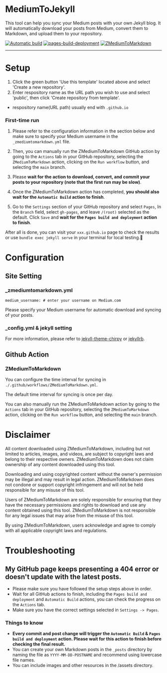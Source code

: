 # MediumToJekyll

This tool can help you sync your Medium posts with your own Jekyll blog. It will automatically download your posts from Medium, convert them to Markdown, and upload them to your repository. 

[![Automatic build](../../actions/workflows/pages-deploy.yml/badge.svg)](../../actions/workflows/pages-deploy.yml)
[![pages-build-deployment](../../actions/workflows/pages/pages-build-deployment/badge.svg)](../../actions/workflows/pages/pages-build-deployment)
[![ZMediumToMarkdown](https://github.com/ZhgChgLi/zhgchgli.github.io/actions/workflows/ZMediumToMarkdown.yml/badge.svg)](https://github.com/ZhgChgLi/zhgchgli.github.io/actions/workflows/ZMediumToMarkdown.yml)

----

# Setup
1. Click the green button 'Use this template' located above and select 'Create a new repository'.
2. Enter respository name as the URL path you wish to use and select 'public', then click 'Create repository from template'.
- respository name(URL path) usually end with `.github.io`

### First-time run

1. Please refer to the configuration information in the section below and make sure to specify your Medium username in the `_zmediumtomarkdown.yml` file.
2. Then, you can manually run the ZMediumToMarkdown GitHub action by going to the `Actions` tab in your GitHub repository, selecting the `ZMediumToMarkdown` action, clicking on the `Run workflow` button, and selecting the `main` branch.

3. Please **wait for the action to download, convert, and commit your posts to your repository (note that the first run may be slow)**.

4. Once the ZMediumToMarkdown action has completed, **you should also wait for the `Automatic Build` action to finish**.

5. Go to the `Settings` section of your GitHub repository and select `Pages`, In the `Branch` field, select `gh-pages`, and leave `/(root)` selected as the default. Click `Save` and **wait for the `Pages build and deployment` action to finish**.

After all is done, you can visit your `xxx.github.io` page to check the results or use `bundle exec jekyll serve` in your terminal for local testing.🎉

# Configuration

## Site Setting
### _zmediumtomarkdown.yml
```
medium_username: # enter your username on Medium.com
```

Please specify your Medium username for automatic download and syncing of your posts.

### _config.yml & jekyll setting

For more information, please refer to [jekyll-theme-chirpy](https://github.com/cotes2020/jekyll-theme-chirpy/) or [jekyllrb](https://jekyllrb.com).

## Github Action
### ZMediumToMarkdown

You can configure the time interval for syncing in `./.github/workflows/ZMediumToMarkdown.yml`.

The default time interval for syncing is once per day.

You can also manually run the ZMediumToMarkdown action by going to the `Actions` tab in your GitHub repository, selecting the `ZMediumToMarkdown` action, clicking on the `Run workflow` button, and selecting the `main` branch.

# Disclaimer

All content downloaded using ZMediumToMarkdown, including but not limited to articles, images, and videos, are subject to copyright laws and belong to their respective owners. ZMediumToMarkdown does not claim ownership of any content downloaded using this tool.

Downloading and using copyrighted content without the owner's permission may be illegal and may result in legal action. ZMediumToMarkdown does not condone or support copyright infringement and will not be held responsible for any misuse of this tool.

Users of ZMediumToMarkdown are solely responsible for ensuring that they have the necessary permissions and rights to download and use any content obtained using this tool. ZMediumToMarkdown is not responsible for any legal issues that may arise from the misuse of this tool.

By using ZMediumToMarkdown, users acknowledge and agree to comply with all applicable copyright laws and regulations.

# Troubleshooting
## My GitHub page keeps presenting a 404 error or doesn't update with the latest posts.
- Please make sure you have followed the setup steps above in order.
- Wait for all GitHub actions to finish, including the `Pages build and deployment` and `Automatic Build` actions, you can check the progress on the `Actions` tab.
- Make sure you have the correct settings selected in `Settings -> Pages`.

### Things to know
- **Every commit and post change will trigger the `Automatic Build` & `Pages build and deployment` action. Please wait for this action to finish before checking the final result.**
- You can create your own Markdown posts in the `_posts` directory by naming the file as `YYYY-MM-DD-POSTNAME` and recommend using lowercase file names.
- You can include images and other resources in the /assets directory.
